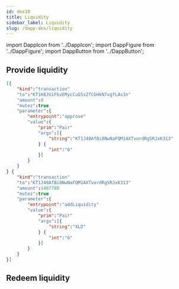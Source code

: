 ```yaml
---
id: dex10
title: Liquidity
sidebar_label: Liquidity
slug: /dapp-dex/liquidity
---
```


import DappIcon from '../DappIcon';
import DappFigure from '../DappFigure';
import DappButton from '../DappButton';

## Provide liquidity

<DappFigure img='dex-provide1.png' width='100%'/>

<DappFigure img='dex-provide2.png' width='50%'/>

```json
[{
    "kind":"transaction"
    "to":"KT1H8JUiFbvEMycCuG5sZfCGHkN7vgfLAs3n"
    "amount":0
    "mutez":true
    "parameter":{
        "entrypoint":"approve"
        "value":{
            "prim":"Pair"
            "args":[{
                "string":"KT1J48AfBi8NwNaFQM1AXTvordRgSRJxK313"
            } {
                "int":"6"
            }]
        }
    }
} {
    "kind":"transaction"
    "to":"KT1J48AfBi8NwNaFQM1AXTvordRgSRJxK313"
    "amount":1487780
    "mutez":true
    "parameter":{
        "entrypoint":"addLiquidity"
        "value":{
            "prim":"Pair"
            "args":[{
                "string":"XLD"
            } {
                "int":"6"
            }]
        }
    }
}]
```

## Redeem liquidity

<DappFigure img='dex-redeem1.png' width='100%'/>